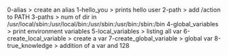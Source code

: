 0-alias > create an alias
1-hello_you > prints hello user
2-path > add /action to PATH
3-paths > num of dir in /usr/local/sbin:/usr/local/bin:/usr/sbin:/usr/bin:/sbin:/bin
4-global_variables > print environment variables
5-local_variables > listing all var
6-create_local_variable > create a var
7-create_global_variable > global var
8-true_knowledge > addition of a var and 128

